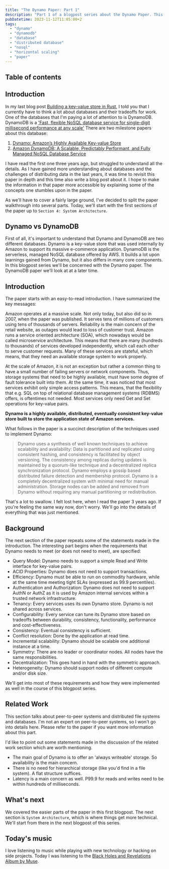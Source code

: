 ```yaml
---
title: "The Dynamo Paper: Part 1"
description: "Part 1 of a blogpost series about the Dynamo Paper. This part focuses on why Dynamo was needed in the first place and what the specific requirements were that Dynamo had to meet."
pubDatetime: 2023-11-12T11:05:00+2
tags:
  - "dynamo"
  - "dynamodb"
  - "database"
  - "distributed database"
  - "nosql"
  - "horizontal scaling"
  - "paper"
---
```


## Table of contents

## Introduction

In my last blog post [Building a key-value store in Rust](./building-a-key-value-store-in-rust), I told you that I
currently have to think a lot about databases and their tradeoffs for work. One of the databases that I'm paying a lot
of attention to is DynamoDB. DynamoDB is
a ['Fast, flexible NoSQL database service for single-digit millisecond performance at any scale'](https://aws.amazon.com/dynamodb)
There are two milestone papers about this database:

1. [Dynamo: Amazon’s Highly Available Key-value Store](https://www.allthingsdistributed.com/files/amazon-dynamo-sosp2007.pdf)
2. [Amazon DynamoDB: A Scalable, Predictably Performant, and Fully Managed NoSQL Database Service](https://www.usenix.org/system/files/atc22-elhemali.pdf)

I have read the first one three years ago, but struggled to understand all the details. As I have gained more
understanding about databases and the challenges of distributing data in the last years, it was time to revisit this
paper in depth and this time also write a blog post about it. I hope to make the information in that paper more
accessible by explaining some of the concepts one stumbles upon in the paper.

As we'll have to cover a fairly large ground, I've decided to split the paper walkthrough into several parts. Today,
we'll start with the first sections of the paper up to `Section 4: System Architecture`.

## Dynamo vs DynamoDB

First of all, it's important to understand that Dynamo and DynamoDB are two different databases. Dynamo is a key-value
store that was used internally by Amazon to support its massive e-commerce application. DynamoDB is the serverless,
managed NoSQL database offered by AWS. It builds a lot upon learnings gained from Dynamo, but it also differs in many
core components. In this blogpost series we'll be concerned with the Dynamo paper. The DynamoDB paper we'll look at
at a later time.

## Introduction

The paper starts with an easy-to-read introduction. I have summarized the key messages:

Amazon operates at a massive scale. Not only today, but also did so in 2007, when the paper was published. It serves
tens of millions of customers using tens of thousands of servers. Reliability is the main concern of the retail website,
as outages would lead to loss of customer trust.
Amazon runs a service oriented architecture (SOA), which nowadays would be called microservice architecture. This means
that there are many (hundreds to thousands) of services developed independently, which call each other to serve customer
requests. Many of these services are stateful, which means, that they need an available storage system to work properly.

At the scale of Amazon, it is not an exception but rather a common thing to have a small number of failing servers or
network components. Thus, storage systems that need to be highly available, must have some degree of fault tolerance
built into them. At the same time, it was noticed that most services exhibit only simple access patterns. This means,
that the flexibility that e.g. SQL on top of relational database management systems (RDBMS) offers, is oftentimes not
needed. Most services only need Get and Set operations for key-value pairs.

**Dynamo is a highly available, distributed, eventually consistent key-value store built to store the application state
of Amazon services.**

What follows in the paper is a succinct description of the techniques used to implement Dynamo:

> Dynamo uses a synthesis of well known techniques to achieve scalability and availability: Data is partitioned and
> replicated using consistent hashing, and consistency is facilitated by object versioning. The consistency among
> replicas during updates is maintained by a quorum-like technique and a decentralized replica synchronization
> protocol. Dynamo employs a gossip based distributed failure detection and membership protocol. Dynamo is a completely
> decentralized system with minimal need for manual administration. Storage nodes can be added and removed from Dynamo
> without requiring any manual partitioning or redistribution.

That's a lot to swallow. I felt lost here, when I read the paper 3 years ago. If you're feeling the same way now, don't
worry. We'll go into the details of everything that was just mentioned.

## Background

The next section of the paper repeats some of the statements made in the introduction. The interesting part begins when
the requirements that Dynamo needs to meet (or does not need to meet), are specified:

- Query Model: Dynamo needs to support a simple Read and Write interface for key-value pairs.
- ACID Properties: Dynamo does not need to support transactions.
- Efficiency: Dynamo must be able to run on commodity hardware, while at the same time meeting tight SLAs (expressed as
  99.9 percentiles).
- Authentication and Authorization: Dynamo does not need to support AuthN or AuthZ as it is used by Amazon internal
  services within a trusted network infrastructure.
- Tenancy: Every services uses its own Dynamo store. Dynamo is not shared across services.
- Configurability: Every service can tune its Dynamo store based on tradeoffs between durability, consistency,
  functionality, performance and cost-effectiveness.
- Consistency: Eventual consistency is sufficient.
- Conflict resolution: Done by the application at read time.
- Incremental scalability: Dynamo should be scalable one additional instance at a time.
- Symmetry: There are no leader or coordinator nodes. All nodes have the same responsibilities.
- Decentralization: This goes hand in hand with the symmetric approach.
- Heterogeneity: Dynamo should support nodes of different compute and/or disk size.

We'll get into most of these requirements and how they were implemented as well in the course of this blogpost series.

## Related Work

This section talks about peer-to-peer systems and distributed file systems and databases. I'm not an expert on
peer-to-peer systems, so I won't go into details here. Please refer to the paper if you want more information about this
part.

I'd like to point out some statements made in the discussion of the related work section which are worth mentioning.

- The main goal of Dynamo is to offer an 'always writeable' storage. So availability is the main concern.
- There is no need for hierarchical storage (like you'd find in a file system). A flat structure suffices.
- Latency is a main concern as well. P99.9 for reads and writes need to be within hundreds of milliseconds.

## What's next

We covered the easier parts of the paper in this first blogpost. The next section is `System Architecture`, which is
where things get more technical. We'll start from there in the next blogpost of this series.

## Today's music

I love listening to music while playing with new technology or hacking on side projects. Today I was listening to
the [Black Holes and Revelations Album by Muse](https://open.spotify.com/album/0lw68yx3MhKflWFqCsGkIs).

